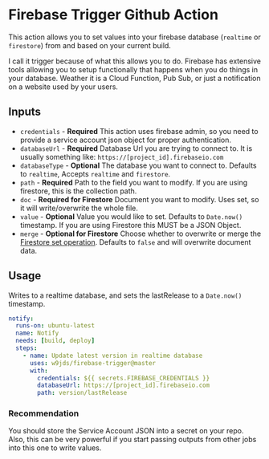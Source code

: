 # Firebase Trigger Github Action

This action allows you to set values into your firebase database (`realtime` or `firestore`) from and based on your current build.

I call it trigger because of what this allows you to do. Firebase has extensive tools allowing you to setup functionally that happens when you do things in your database. Weather it is a Cloud Function, Pub Sub, or just a notification on a website used by your users.

## Inputs

* `credentials` - **Required** This action uses firebase admin, so you need to provide a service account json object for proper authentication.
* `databaseUrl` - **Required** Database Url you are trying to connect to. It is usually something like: `https://[project_id].firebaseio.com`
* `databaseType` - **Optional** The database you want to connect to. Defaults to `realtime`, Accepts `realtime` and `firestore`.
* `path` - **Required** Path to the field you want to modify. If you are using firestore, this is the collection path.
* `doc` - **Required for Firestore** Document you want to modify. Uses set, so it will write/overwrite the whole file.
* `value` - **Optional** Value you would like to set. Defaults to `Date.now()` timestamp. If you are using Firestore this MUST be a JSON Object.
* `merge` - **Optional for Firestore** Choose whether to overwrite or merge the [Firestore set operation](https://firebase.google.com/docs/firestore/manage-data/add-data#set_a_document). Defaults to `false` and will overwrite document data.

## Usage

Writes to a realtime database, and sets the lastRelease to a `Date.now()` timestamp.

```yaml
notify:
  runs-on: ubuntu-latest
  name: Notify
  needs: [build, deploy]
  steps:
    - name: Update latest version in realtime database
      uses: w9jds/firebase-trigger@master
      with:
        credentials: ${{ secrets.FIREBASE_CREDENTIALS }}
        databaseUrl: https://[project_id].firebaseio.com
        path: version/lastRelease
```

### Recommendation

You should store the Service Account JSON into a secret on your repo. Also, this can be very powerful if you start passing outputs from other jobs into this one to write values.
